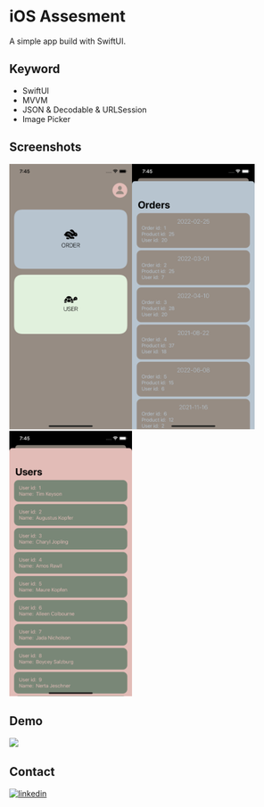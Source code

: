 
# iOS Assesment

A simple app build with SwiftUI.

## Keyword

- SwiftUI
- MVVM
- JSON & Decodable & URLSession
- Image Picker


## Screenshots

<img src="https://github.com/40218010/EdvoraiOSTest/blob/main/images/SimulatorScreen%20Shot-1.png"  width="220" ><img src="https://github.com/40218010/EdvoraiOSTest/blob/main/images/SimulatorScreen%20Shot-2.png"  width="220" ><img src="https://github.com/40218010/EdvoraiOSTest/blob/main/images/SimulatorScreen%20Shot-3.png"  width="220" >




## Demo

<img src="https://github.com/40218010/EdvoraiOSTest/blob/main/images/ImagePicker.gif"  width="220" >

## Contact

[![linkedin](https://img.shields.io/badge/linkedin-0A66C2?style=for-the-badge&logo=linkedin&logoColor=white)](www.linkedin.com/in/亞萱-林-47404315b)

